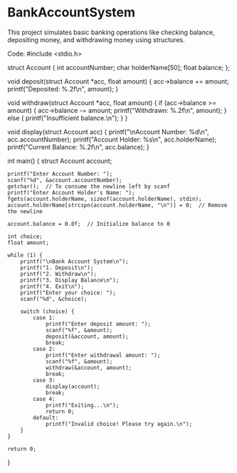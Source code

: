 # BankAccountSystem
This project simulates basic banking operations like checking balance, depositing money, and withdrawing money using structures.

Code:
#include <stdio.h>

struct Account {
    int accountNumber;
    char holderName[50];
    float balance;
};

void deposit(struct Account *acc, float amount) {
    acc->balance += amount;
    printf("Deposited: %.2f\n", amount);
}

void withdraw(struct Account *acc, float amount) {
    if (acc->balance >= amount) {
        acc->balance -= amount;
        printf("Withdrawn: %.2f\n", amount);
    } else {
        printf("Insufficient balance.\n");
    }
}

void display(struct Account acc) {
    printf("\nAccount Number: %d\n", acc.accountNumber);
    printf("Account Holder: %s\n", acc.holderName);
    printf("Current Balance: %.2f\n", acc.balance);
}

int main() {
    struct Account account;
    
    printf("Enter Account Number: ");
    scanf("%d", &account.accountNumber);
    getchar();  // To consume the newline left by scanf
    printf("Enter Account Holder's Name: ");
    fgets(account.holderName, sizeof(account.holderName), stdin);
    account.holderName[strcspn(account.holderName, "\n")] = 0;  // Remove the newline
    
    account.balance = 0.0f;  // Initialize balance to 0

    int choice;
    float amount;

    while (1) {
        printf("\nBank Account System\n");
        printf("1. Deposit\n");
        printf("2. Withdraw\n");
        printf("3. Display Balance\n");
        printf("4. Exit\n");
        printf("Enter your choice: ");
        scanf("%d", &choice);

        switch (choice) {
            case 1:
                printf("Enter deposit amount: ");
                scanf("%f", &amount);
                deposit(&account, amount);
                break;
            case 2:
                printf("Enter withdrawal amount: ");
                scanf("%f", &amount);
                withdraw(&account, amount);
                break;
            case 3:
                display(account);
                break;
            case 4:
                printf("Exiting...\n");
                return 0;
            default:
                printf("Invalid choice! Please try again.\n");
        }
    }

    return 0;
}
